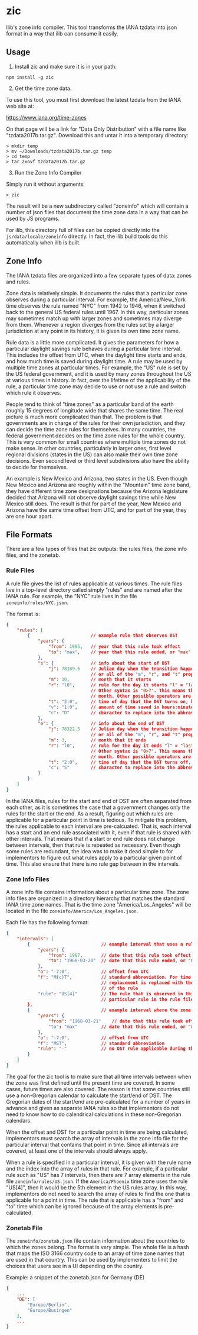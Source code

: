 # zic

Ilib's zone info compiler. This tool transforms the IANA tzdata into json format in a way that
ilib can consume it easily.

## Usage

1. Install zic and make sure it is in your path:

```
npm install -g zic
```

2. Get the time zone data.

To use this tool, you must first download the latest tzdata from the IANA web site at:

https://www.iana.org/time-zones

On that page will be a link for "Data Only Distribution" with a file name like "tzdata2017b.tar.gz". Download this and untar it into a temporary directory:

```
> mkdir temp
> mv ~/Downloads/tzdata2017b.tar.gz temp
> cd temp
> tar zxovf tzdata2017b.tar.gz
```

3. Run the Zone Info Compiler

Simply run it without arguments:

```
> zic
```

The result will be a new subdirectory called "zoneinfo" which will contain a number of json files that document
the time zone data in a way that can be used by JS programs.

For ilib, this directory full of files can be copied directly into the `js/data/locale/zoneinfo` directly. In
fact, the ilib build tools do this automatically when ilib is built.

## Zone Info

The IANA tzdata files are organized into a few separate types of data: zones and rules.

Zone data is relatively simple. It documents the rules that a particular zone observes during a particular interval.
For example, the America/New_York time observes the rule named "NYC" from 1942 to 1946, when it switched back to
the general US federal rules until 1967. In this way, particular zones may sometimes match up with larger zones
and sometimes may diverge from them. Whenever a region diverges from the rules set by a larger jurisdiction at any
point in its history, it is given its own time zone name.

Rule data is a little more complicated. It gives the parameters for how a particular daylight savings rule behaves
during a particular time interval. This includes the offset from UTC, when the daylight
time starts and ends, and how much time is saved during daylight time. A rule may be used by multiple time zones
at particular times. For example, the "US" rule is set by the US federal government, and it is used by many zones
throughout the US at various times in history. In fact, over the lifetime of the applicability of the rule,
a particular time zone may decide to use or not use a rule and switch which rule it observes.

People tend to think of "time zones" as a particular band of the earth roughly 15 degrees of longitude wide that
shares the same time. The real picture is much more complicated than that. The problem is that governments are in
charge of the rules for their own jurisdiction, and they can decide the time zone rules for themselves. In many
countries, the federal government decides on the time zone rules for the whole country. This is very common for
small countries where multiple time zones do not make sense. In other countries, particularly in larger ones,
first level regional divisions (states in the US) can also make their own time zone decisions. Even second level
or third level subdivisions also have the ability to decide for themselves.

An example is New Mexico and Arizona, two states in the US. Even though New Mexico and Arizona are roughly
within the "Mountain" time zone band, they have different time zone designations because the Arizona legislature
decided that Arizona will not observe daylight savings time while New Mexico still does. The result is that for
part of the year, New Mexico and Arizona have the same time offset from UTC, and for part of the year, they are
one hour apart.

## File Formats

There are a few types of files that zic outputs: the rules files, the zone info files, and the zonetab.

### Rule Files

A rule file gives the list of rules applicable at various times. The rule files live in a top-level directory called
simply "rules" and are named after the IANA rule. For example, the "NYC" rule lives in the file `zoneinfo/rules/NYC.json`.

The format is:

```json
{
    "rules": [
        {                       // example rule that observes DST
            "years": {
                "from": 1995,   // year that this rule took effect
                "to": "max",    // year that this rule ended, or "max" if it is ongoing
            },
            "s": {              // info about the start of DST
                "j": 78189.5    // Julian day when the transition happens. Either specify the "j" property
                                // or all of the "m", "r", and "t" properties, but not both sets.
                "m": 10,        // month that it starts
                "r": "l0",      // rule for the day it starts "l" = "last", numbers are Sun=0 through Sat=6.
                                // Other syntax is "0>7". This means the 0-day (Sun) after the 7th of the
                                // month. Other possible operators are <, >, <=, >=
                "t": "2:0",     // time of day that the DST turns on, hours:minutes
                "v": "1:0",     // amount of time saved in hours:minutes
                "c": "D"        // character to replace into the abbreviation for daylight time
            },
            "e": {              // info about the end of DST
                "j": 78322.5    // Julian day when the transition happens. Either specify the "j" property
                                // or all of the "m", "r", and "t" properties, but not both sets.
                "m": 3,         // month that it ends
                "r": "l0",      // rule for the day it ends "l" = "last", numbers are Sun=0 through Sat=6.
                                // Other syntax is "0>7". This means the 0-day (Sun) after the 7th of the
                                // month. Other possible operators are <, >, <=, >=
                "t": "2:0",     // time of day that the DST turns off, hours:minutes
                "c": "S"        // character to replace into the abbreviation for standard time
            }
        }
    ]
}
```

In the IANA files, rules for the start and end of DST are often separated from each other, as it is sometimes the
case that a government changes only the rules for the start or the end. As a result, figuring out which rules are
applicable for a particular point in time is tedious. To mitigate this problem, the rules applicable to each
interval are pre-calcuated. That is, each interval has a start and an end rule associated with it, even if that
rule is shared with other intervals. That means that if a start or
end rule does not change between intervals, then that rule is repeated as necessary. Even though some rules are
redundant, the idea was to make it dead simple to for implementors to figure out what rules apply to a particular
given point of time. This also ensure that there is no rule gap between in the intervals.

### Zone Info Files

A zone info file contains information about a particular time zone. The zone info files are organized in a directory
hierarchy that matches the standard IANA time zone names. That is the time zone "America/Los_Angeles" will be located in
the file `zoneinfo/America/Los_Angeles.json`.

Each file has the following format:

```json
{
    "intervals": [
        {                           // example interval that uses a rule
            "years": {
                "from": 1967,       // date that this rule took effect
                "to": "1968-03-20"  // date that this rule ended, or "max" if it is ongoing
            },
            "o": "-7:0",            // offset from UTC
            "f": "M{c}T",           // standard abbreviation. For time zones that observe DST, the {c}
                                    // replacement is replaced with the letter in the e.c or s.c properties
                                    // of the rule
            "rule": "US[4]"         // The rule that is observed in this interval, and the index of the
                                    // particular rule in the rule file that is used
        },
        {                           // example interval where the zone does not observe DST at all
            "years": {
                "from": "1968-03-21"    // date that this rule took effect
                "to": "max"         // date that this rule ended, or "max" if it is ongoing
            },
            "o": "-7:0",            // offset from UTC
            "f": "MST",             // standard abbreviation
            "rule": "-"             // no DST rule applicable during this interval
        }
    ]
}
```

The goal for the zic tool is to make sure that all time intervals between when the zone was first defined until
the present time are covered. In some cases, future times are also covered. The reason is that some countries
still use a non-Gregorian calendar to calculate the start/end of DST. The Gregorian dates of the start/end
are pre-calculated for a number of years in advance and given as separate IANA rules so that implementors do
not need to know how to do calendrical calculations in these non-Gregorian calendars.

When the offset and DST for a particular point in time are being calculated, implementors must search the
array of intervals in the zone info file for the particular interval that contains that point in time. Since
all intervals are covered, at least one of the intervals should always apply.

When a rule is specified in a particular interval, it is given with the rule name and the index into the
array of rules in that rule. For example, if a particular rule such as "US" has 7 intervals, then there are
7 array elements in the rule file `zoneinfo/rules/US.json`. If the `America/Phoenix` time zone uses the
rule "US[4]", then it would be the 5th element in the US rules array. In this way, implementors do not need
to search the array of rules to find the one that is applicable for a point in time. The rule that is
applicable has a "from" and "to" time which can be ignored because of the array elements is pre-calculated.

### Zonetab File

The `zoneinfo/zonetab.json` file contain information about the countries to which the zones belong. The format
is very simple. The whole file is a hash that maps the ISO 3166 country code to an array of time zone names that
are used in that country. This can be used by implementers to limit the choices that users see in a UI depending
on the country.

Example: a snippet of the zonetab.json for Germany (DE)

```json
{
    ...
    "DE": [
        "Europe/Berlin",
        "Europe/Busingen"
    ],
    ...
}
```
